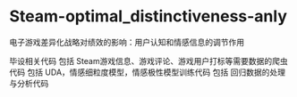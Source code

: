 # Steam-optimal_distinctiveness-anly
电子游戏差异化战略对绩效的影响：用户认知和情感信息的调节作用

毕设相关代码
包括 Steam游戏信息、游戏评论、游戏用户打标等需要数据的爬虫代码
包括 UDA，情感细粒度模型，情感极性模型训练代码
包括 回归数据的处理与分析代码
